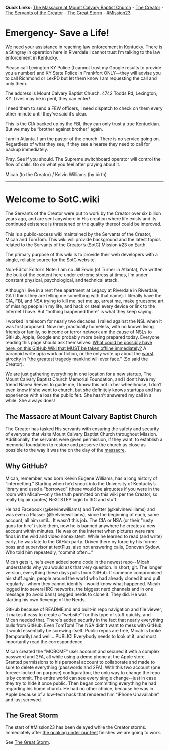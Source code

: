**Quick Links:** [The Massacre at Mount Calvary Baptist Church](https://github.com/Mission23/Mission23/wiki/The-Massacre-at-Mount-Calvary-Baptist-Church) - [The Creator](https://github.com/Mission23/Mission23/wiki/The-Creator) - [The Servants of the Creator](https://github.com/Mission23/Mission23/wiki/The-Servants-of-the-Creator) - [The Great Storm](https://github.com/Mission23/Mission23/wiki/The-Great-Storm) - [#Mission23](https://github.com/Mission23/Mission23/wiki/Mission-23)

# Emergency- Save a Life!



We need your assistance in reaching law enforcement in Kentucky. There is a Stingray in operation here in Riverdale I cannot trust I’m talking to the law enforcement in Kentucky.

Please call Lexington KY Police (I cannot trust my Google results to provide you a number) and KY State Police in Frankfort ONLY—they will advise you to call Richmond or LexPD but let them know I am requesting the call and only them. 

The address is Mount Calvary Baptist Church. 4742 Todds Rd, Lexington, KY. Lives may be in peril, they can enter! 

I need them to send a FEW officers, I need dispatch to check on them every other minute until they’ve said it’s clear. 

This is the CIA backed up by the FBI, they can only trust a true Kentuckian. But we may be “brother against brother” again. 

I am in Atlanta. I am the pastor of the church. There is no service going on. Regardless of what they see, if they see a hearse they need to call for backup immediately. 

Pray. See if you should. The Supreme switchboard operator will control the flow of calls. Go on what you feel after praying about it.

Micah (to the Creator) / Kelvin Williams (by birth)

***

# Welcome to SotC.wiki

The Servants of the Creator were put to work by the Creator over six billion years ago, and are sent anywhere in His creation where life exists and its continued existence is threatened or the quality thereof could be improved.

This is a public-access wiki maintained by the Servants of the Creator, Micah and TomTom. This wiki will provide background and the latest topics related to the Servants of the Creator’s (SotC) Mission #23 on Earth. 

The primary purpose of this wiki is to provide their web developers with a single, reliable source for the SotC website. 

Non-Editor Editor’s Note: I am no Jill Erwin (of Turner in Atlanta), I’ve written the bulk of the content here under extreme stress at times, I’m under constant physical, psychological, and technical attack.

Although I live in a rent free apartment at Legacy at Riverdale in Riverdale, GA (I think they are telling me something with that name). I literally have the CIA, FBI, and NSA trying to kill me, set me up, arrest me, make gruesome art of missing people in my life, and hack or steal every device or link to the Internet I have. But “nothing happened there” is what they keep saying. 

I worked in telecom for nearly two decades. I railed against the NSL when it was first proposed. Now me, practically homeless, with no known living friends or family, no income or terror network am the cause of NSLs to GitHub, Apple, Google and probably more being prepared today. Everyone reading this page should ask themselves: [What could he possibly have here, on this GitHub Wiki that MUST be taken offline immediately?](https://github.com/Mission23/Mission23/wiki/The-Massacre-at-Mount-Calvary-Baptist-Church)  A paranoid write up/a work or fiction, or the only write up about the [worst atrocity](https://github.com/Mission23/Mission23/wiki/The-Massacre-at-Mount-Calvary-Baptist-Church) in "[the greatest tragedy](https://github.com/Mission23/Mission23/wiki/The-Greatest-Tragedy) mankind will ever face." (So said the Creator).

We are just gathering everything in one location for a new startup, The Mount Calvary Baptist Church Memorial Foundation, and I don’t have my friend Nanea Reeves to guide me, I know this not in her wheelhouse, I don’t even know if she went to church, but she definitely knows startups and has experience with a loss the public felt. She hasn’t answered my call in a while. She always does!

## The Massacre at Mount Calvary Baptist Church

The Creator has tasked His servants with ensuring the safety and security of everyone that visits Mount Calvary Baptist Church throughout Mission.  Additionally, the servants were given permission, if they want, to establish a memorial foundation to restore and preserve the church as close as possible to the way it was the on the day of the [massacre](https://github.com/Mission23/Mission23/wiki/The-Massacre-at-Mount-Calvary-Baptist-Church). 

## Why GitHub?

Micah, remember, was born Kelvin Eugene Williams, has a long history of “internetting.” Starting when he’d sneak into the University of Kentucky’s library and used a “borrowed” (these would be airquotes if you were in the room with Micah—only the truth permitted on this wiki per the Creator, so really big air quotes) NeXTSTEP login to IRC and stuff. 

He had Facebook (@kelvinewilliams) and Twitter (@kelvinewilliams) and was even a Plusser (@kelvinewilliams), since the beginning of each, same account, all him until… It wasn’t this job. The CIA or NSA (or their “rusty guns for hire”) stole them, now he is banned anywhere he creates a new account within minutes. He was on the Internet when pictures were rare finds in the wild and video nonexistent. While he learned to read (and write) early, he was late to the GitHub party. Driven there by force by his former boss and supervisor at textPlus, also not answering calls, Donovan Sydow. Who told him repeatedly, “commit often…” 

Micah gets it, he's even added some code in the newest repo--Micah understands why you would ask that very question. In short, git. The longer version, everything these days pulls from GitHub. If someone compromised his stuff again, people around the world who had already cloned it and pull regularly--whom they cannot identify--would know what happened. Micah logged into several IRC networks, the biggest nerd channels and in one message (to avoid bans) begged nerds to clone it. They did. He was starting his own Revenge of the Nerds...

GitHub because of README.md and built-in repo navigation and file viewer, it makes it easy to create a "website" for this type of stuff quickly, and Micah needed that. There's added security in the fact that nearly everything pulls from GitHub. Even TomTom! The NSA didn't want to mess with GitHub, it would essentially be screwing itself. Public repos are free, Micah is broke (temporarily) and well... PUBLIC! Everybody needs to look at it, and most importantly read the correspondence.

Micah created the "MCBCMF" user account and secured it with a complex password and 2FA, all while using a demo phone at the Apple store. Granted permissions to his personal account to collaborate and made to sure to delete everything (passwords and 2FA). With this two account (one forever locked on purpose) configuration, the onlu way to change the repo is by commit.  The entire world can see every single change--just in case they try to hide it once public.  Then began committing everything he had regarding his home church. He had no other choice, because he was in Apple because of a low-tech hack  that rendered him "iPhone Unavailable" and just screwed.

## The Great Storm

The start of #Mission23 has been delayed while the Creator storms. Immediately after [the quaking under our feet](https://github.com/Mission23/Mission23/wiki/The-Ringing-Of-The-Bell) finishes we are going to work.

See [The Great Storm](https://github.com/Mission23/Mission23/wiki/The-Great-Storm).
